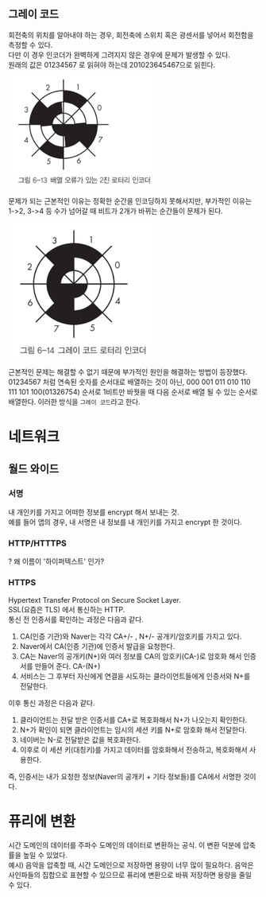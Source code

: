 ## 그레이 코드

회전축의 위치를 알아내야 하는 경우, 회전축에 스위치 혹은 광센서를 넣어서 회전함을 측정할 수 있다.  
다만 이 경우 인코더가 완벽하게 그려지지 않은 경우에 문제가 발생할 수 있다.  
원래의 값은 01234567 로 읽혀야 하는데 201023645467으로 읽힌다.

<img alt="스크린샷 2023-02-18 오후 5 13 22" src="imgs/KakaoTalk_Photo_2023-07-29-18-39-27%20001.jpeg" width="300">

문제가 되는 근본적인 이유는 정확한 순간을 인코딩하지 못해서지만, 부가적인 이유는 1->2, 3->4 등 수가 넘어갈 때 비트가 2개가 바뀌는 순간들이 문제가 된다.

<img alt="스크린샷 2023-02-18 오후 5 13 21" src="imgs/KakaoTalk_Photo_2023-07-29-18-39-28%20002.jpeg" width="300">

근본적인 문제는 해결할 수 없기 때문에 부가적인 원인을 해결하는 방법이 등장했다. 01234567 처럼 연속된 숫자를 순서대로 배열하는 것이 아닌, 000 001 011 010 110 111 101 100(01326754) 순서로 1비트만 바꿧을 때 다음 순서로 배열 될 수 있는 순서로 배열한다. 이러한 방식을 `그레이 코드`라고 한다.

# 네트워크

## 월드 와이드

### 서명

내 개인키를 가지고 어떠한 정보를 encrypt 해서 보내는 것.  
예를 들어 앱의 경우, 내 서명은 내 정보를 내 개인키를 가지고 encrypt 한 것이다.

### HTTP/HTTTPS

? 왜 이름이 '하이퍼텍스트' 인가?

### HTTPS

Hypertext Transfer Protocol on Secure Socket Layer.  
SSL(요즘은 TLS) 에서 통신하는 HTTP.  
통신 전 인증서를 확인하는 과정은 다음과 같다.

1. CA(인증 기관)와 Naver는 각각 CA+/- , N+/- 공개키/암호키를 가지고 있다.
2. Naver에서 CA(인증 기관)에 인증서 발급을 요청한다.
3. CA는 Naver의 공개키(N+)와 여러 정보를 CA의 암호키(CA-)로 암호화 해서 인증서를 만들어 준다. CA-(N+)
4. 서비스는 그 후부터 자신에게 연결을 시도하는 클라이언트들에게 인증서와 N+를 전달한다.

이후 통신 과정은 다음과 같다.

1. 클라이언트는 전달 받은 인증서를 CA+로 복호화해서 N+가 나오는지 확인한다.
2. N+가 확인이 되면 클라이언트는 임시의 세션 키를 N+로 암호화 해서 전달한다.
3. 네이버는 N-로 전달받은 값을 복호화한다.
4. 이후로 이 세션 키(대칭키)를 가지고 데이터를 암호화해서 전송하고, 복호화해서 사용한다.

즉, 인증서는 내가 요청한 정보(Naver의 공개키 + 기타 정보들)를 CA에서 서명한 것이다.

# 퓨리에 변환

시간 도메인의 데이터를 주파수 도메인의 데이터로 변환하는 공식. 이 변환 덕분에 압축률을 높일 수 있었다.  
예시) 음악을 압축할 때, 시간 도메인으로 저장하면 용량이 너무 많이 필요하다. 음악은 사인파들의 집합으로 표현할 수 있으므로 퓨리에 변환으로 바꿔 저장하면 용량을 줄일 수 있다.
